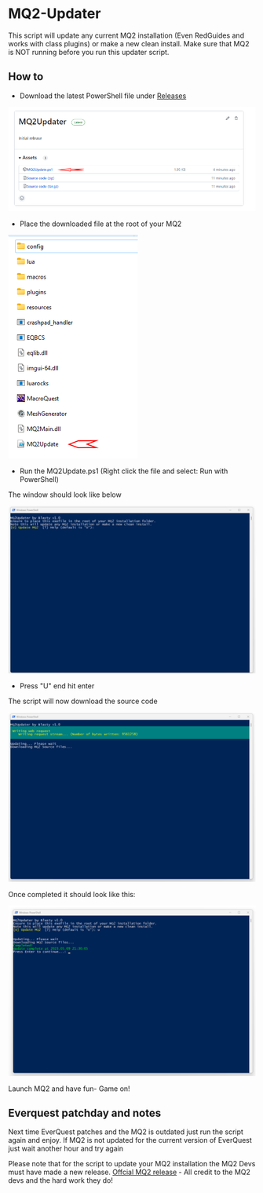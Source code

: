 # MQ2-Updater
This script will update any current MQ2 installation (Even RedGuides and works with class plugins) or make a new clean install.
Make sure that MQ2 is NOT running before you run this updater script.
## How to
- Download the latest PowerShell file under [Releases](https://github.com/Zoh63392187/MQ2-Updater/releases/)

![image](Assets/howto5.png)

- Place the downloaded file at the root of your MQ2

![image](Assets/howto1.png)

- Run the MQ2Update.ps1 (Right click the file and select: Run with PowerShell)

The window should look like below

![image](Assets/howto2.png)

- Press "U" end hit enter

The script will now download the source code

![image](Assets/howto3.png)

Once completed it should look like this:

![image](Assets/howto4.png)

Launch MQ2 and have fun- Game on!

## Everquest patchday and notes

Next time EverQuest patches and the MQ2 is outdated just run the script again and enjoy.
If MQ2 is not updated for the current version of EverQuest just wait another hour and try again

Please note that for the script to update your MQ2 installation the MQ2 Devs must have made a new release.
[Offcial MQ2 release](https://github.com/macroquest/macroquest/releases/) - All credit to the MQ2 devs and the hard work they do!